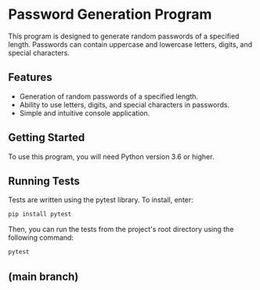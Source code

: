 # Password Generation Program

This program is designed to generate random passwords of a specified length. Passwords can contain uppercase and lowercase letters, digits, and special characters.

## Features

- Generation of random passwords of a specified length.
- Ability to use letters, digits, and special characters in passwords.
- Simple and intuitive console application.

## Getting Started

To use this program, you will need Python version 3.6 or higher.

## Running Tests

Tests are written using the pytest library. To install, enter:
```bash
pip install pytest
```
Then, you can run the tests from the project's root directory using the following command:
```bash
pytest
```

## (main branch)